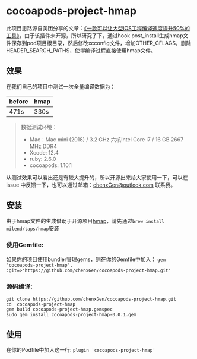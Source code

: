 # cocoapods-project-hmap

此项目思路源自美团分享的文章：[《一款可以让大型iOS工程编译速度提升50%的工具》](https://tech.meituan.com/2021/02/25/cocoapods-hmap-prebuilt.html)，由于该插件未开源，所以研究了下，通过hook post_install生成hmap文件保存到pod项目根目录，然后修改xcconfig文件，增加OTHER_CFLAGS，删除HEADER_SEARCH_PATHS，使得编译过程直接使用hmap文件。

## 效果

在我们自己的项目中测试一次全量编译数据为：

| before | hmap |
| ------ | ---- |
| 471s   | 330s | 

> 数据测试环境：
> - Mac：Mac mini (2018) / 3.2 GHz 六核Intel Core i7 / 16 GB 2667 MHz DDR4
> - Xcode: 12.4
> - ruby: 2.6.0
> - cocoapods: 1.10.1

从测试效果可以看出还是有较大提升的，所以开源出来给大家使用一下，可以在 issue 中反馈一下，也可以通过邮箱：chenxGen@outlook.com 联系我。

## 安装

由于hmap文件的生成借助于开源项目[hmap](https://github.com/milend/hmap)，请先通过`brew install milend/taps/hmap`安装

### 使用Gemfile:

如果你的项目使用bundler管理gems，则在你的Gemfile中加入：
`gem 'cocoapods-project-hmap', :git=>'https://github.com/chenxGen/cocoapods-project-hmap.git'`

### 源码编译:

```
git clone https://github.com/chenxGen/cocoapods-project-hmap.git
cd  cocoapods-project-hmap
gem build cocoapods-project-hmap.gemspec
sudo gem install cocoapods-project-hmap-0.0.1.gem
```

## 使用

在你的Podfile中加入这一行: `plugin 'cocoapods-project-hmap'`
